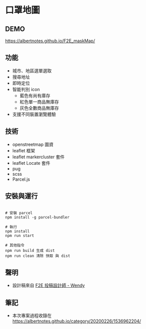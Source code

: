 # 口罩地圖

## DEMO

https://albertnotes.github.io/F2E_maskMap/

## 功能

- 城市、地區選單選取
- 搜尋地址
- 即時定位
- 智能判別 icon 
  - 藍色有尚有庫存 
  - 紅色單一商品無庫存
  - 灰色全數商品無庫存
- 支援不同裝置瀏覽體驗

## 技術

- openstreetmap 圖資
- leaflet 框架
- leaflet markercluster 套件
- leaflet Locate 套件
- pug
- scss
- Parcel.js

## 安裝與運行

```

# 安裝 parcel
npm install -g parcel-bundler

# 執行
npm install
npm run start

# 其他指令
npm run build 生成 dist
npm run clean 清除 快取 與 dist
```

## 聲明

- 設計稿來自 [F2E 投稿設計師 - Wendy](https://challenge.thef2e.com/user/2259)

## 筆記

- 本次專案過程收錄在 https://albertnotes.github.io/category/20200226/1536962204/ 

